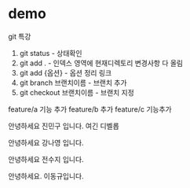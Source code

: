# demo
git 특강

1. git status - 상태확인
2. git add . - 인덱스 영역에 현재디렉토리 변경사항 다 올림
3. git add {옵션} - 옵션 정리 링크
4. git branch 브랜치이름 - 브랜치 추가
5. git checkout 브랜치이름 - 브랜치 지정

feature/a 기능 추가
feature/b 추가 
feature/c 기능추가


안녕하세요 진민구 입니다.
여긴 디벨롭 

안녕하세요 강나영 입니다.

안녕하세요 전수지 입니다.

안녕하세요. 이동규입니다.

